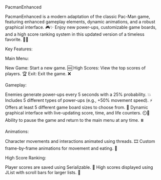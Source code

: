 PacmanEnhanced

PacmanEnhanced is a modern adaptation of the classic Pac-Man game, featuring enhanced gameplay elements, dynamic animations, and a robust graphical interface. 🎮✨ Enjoy new power-ups, customizable game boards, and a high score ranking system in this updated version of a timeless favorite. 🚀👾

Key Features:

Main Menu:

New Game: Start a new game. 🆕
High Scores: View the top scores of players. 🏆
Exit: Exit the game. ❌

Gameplay:

Enemies generate power-ups every 5 seconds with a 25% probability. 💥
Includes 5 different types of power-ups (e.g., +50% movement speed). ⚡
Offers at least 5 different game board sizes to choose from. 📏
Dynamic graphical interface with live-updating score, time, and life counters. ⏲️💖
Ability to pause the game and return to the main menu at any time. ⏸️

Animations:

Character movements and interactions animated using threads. 🎞️
Custom frame-by-frame animations for movement and eating. 🍒

High Score Ranking:

Player scores are saved using Serializable. 💾
High scores displayed using JList with scroll bars for larger lists. 📜
